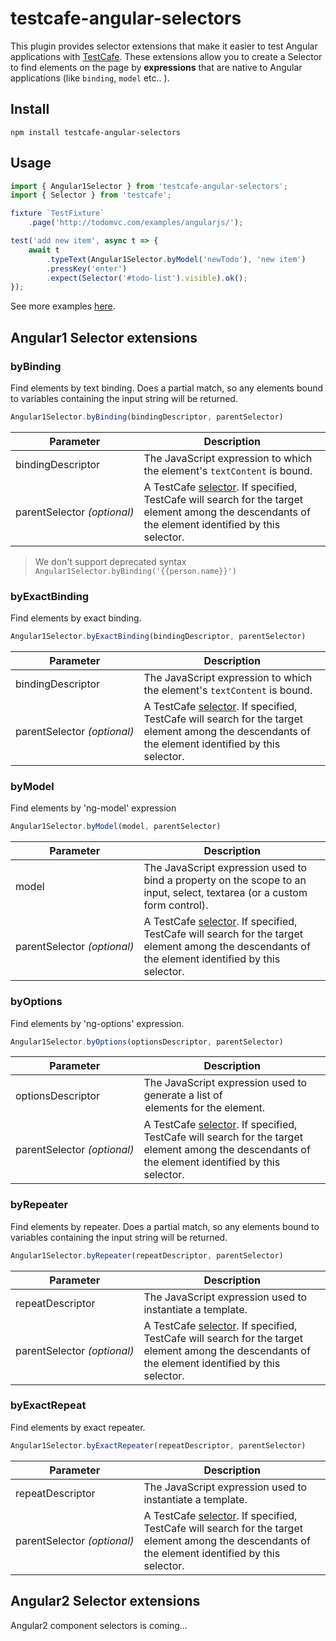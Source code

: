 # testcafe-angular-selectors

This plugin provides selector extensions that make it easier to test Angular applications with [TestCafe](https://github.com/DevExpress/testcafe/). These extensions allow you to create a Selector to find elements on the page by **expressions** that are native to Angular applications (like `binding`, `model` etc.. ).

## Install

```
npm install testcafe-angular-selectors
```

## Usage

```js
import { Angular1Selector } from 'testcafe-angular-selectors';
import { Selector } from 'testcafe';

fixture `TestFixture`
    .page('http://todomvc.com/examples/angularjs/');

test('add new item', async t => {
    await t
        .typeText(Angular1Selector.byModel('newTodo'), 'new item')
        .pressKey('enter')
        .expect(Selector('#todo-list').visible).ok();
});
```

See more examples [here](/test/angular1-test.js).

## Angular1 Selector extensions

### byBinding
Find elements by text binding. Does a partial match, so any elements bound to variables containing the input string will be returned.
```js
Angular1Selector.byBinding(bindingDescriptor, parentSelector)
```
Parameter                   | Description
--------------------------- | -----------
bindingDescriptor                 |  The JavaScript expression to which the element's `textContent` is bound.
parentSelector&#160;*(optional)*  | A TestCafe [selector](https://devexpress.github.io/testcafe/documentation/test-api/selecting-page-elements/selectors.html). If specified, TestCafe will search for the target element among the descendants of the element identified by this selector.

> We don't support deprecated syntax `Angular1Selector.byBinding('{{person.name}}')`

### byExactBinding
Find elements by exact binding.
```js
Angular1Selector.byExactBinding(bindingDescriptor, parentSelector)
```
Parameter                   | Description
--------------------------- | -----------
bindingDescriptor                 |  The JavaScript expression to which the element's `textContent` is bound.
parentSelector&#160;*(optional)*  | A TestCafe [selector](https://devexpress.github.io/testcafe/documentation/test-api/selecting-page-elements/selectors.html). If specified, TestCafe will search for the target element among the descendants of the element identified by this selector.

### byModel
Find elements by 'ng-model' expression
```js
Angular1Selector.byModel(model, parentSelector)
```
Parameter                   | Description
--------------------------- | -----------
model                             | The JavaScript expression used to bind a property on the scope to an input, select, textarea (or a custom form control).
parentSelector&#160;*(optional)*  | A TestCafe [selector](https://devexpress.github.io/testcafe/documentation/test-api/selecting-page-elements/selectors.html). If specified, TestCafe will search for the target element among the descendants of the element identified by this selector.

### byOptions
                 
Find elements by 'ng-options' expression.
```js
Angular1Selector.byOptions(optionsDescriptor, parentSelector)
```
Parameter                   | Description
--------------------------- | -----------
optionsDescriptor                 | The JavaScript expression used to generate a list of <option> elements for the <select> element.
parentSelector&#160;*(optional)*  | A TestCafe [selector](https://devexpress.github.io/testcafe/documentation/test-api/selecting-page-elements/selectors.html). If specified, TestCafe will search for the target element among the descendants of the element identified by this selector.

### byRepeater
Find elements by repeater. Does a partial match, so any elements bound to variables containing the input string will be returned.
```js
Angular1Selector.byRepeater(repeatDescriptor, parentSelector)
```
Parameter                   | Description
--------------------------- | -----------
repeatDescriptor                  | The JavaScript expression used to instantiate a template.
parentSelector&#160;*(optional)*  | A TestCafe [selector](https://devexpress.github.io/testcafe/documentation/test-api/selecting-page-elements/selectors.html). If specified, TestCafe will search for the target element among the descendants of the element identified by this selector.

### byExactRepeat
Find elements by exact repeater.
```js
Angular1Selector.byExactRepeater(repeatDescriptor, parentSelector)
```
Parameter                   | Description
--------------------------- | -----------
repeatDescriptor                  | The JavaScript expression used to instantiate a template.
parentSelector&#160;*(optional)*  | A TestCafe [selector](https://devexpress.github.io/testcafe/documentation/test-api/selecting-page-elements/selectors.html). If specified, TestCafe will search for the target element among the descendants of the element identified by this selector.
             

## Angular2 Selector extensions
Angular2 component selectors is coming...
